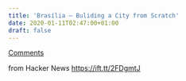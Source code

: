 ```yaml
---
title: 'Brasília – Buliding a City from Scratch'
date: 2020-01-11T02:47:00+01:00
draft: false
---
```


[Comments](https://news.ycombinator.com/item?id=22014316)  
  
from Hacker News https://ift.tt/2FDgmtJ